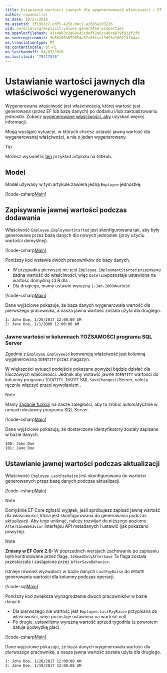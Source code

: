 ```yaml
---
title: Ustawianie wartości jawnych dla wygenerowanych właściwości — EF Core
author: rowanmiller
ms.date: 10/27/2016
ms.assetid: 3f1993c2-cdf5-425b-bac2-a2665a20322b
uid: core/saving/explicit-values-generated-properties
ms.openlocfilehash: 43c4ab3c2a60645cdeff2a6cc40ce979f832f2fd
ms.sourcegitcommit: 9b562663679854c37c05fca13d93e180213fb4aa
ms.translationtype: MT
ms.contentlocale: pl-PL
ms.lasthandoff: 04/07/2020
ms.locfileid: "78417570"
---
```

# <a name="setting-explicit-values-for-generated-properties"></a>Ustawianie wartości jawnych dla właściwości wygenerowanych

Wygenerowana właściwość jest właściwością, której wartość jest generowana (przez EF lub bazę danych) po dodaniu i/lub zaktualizowaniu jednostki. Zobacz [wygenerowane właściwości, aby](../modeling/generated-properties.md) uzyskać więcej informacji.

Mogą wystąpić sytuacje, w których chcesz ustawić jawną wartość dla wygenerowanej właściwości, a nie o jeden wygenerowany.

> [!TIP]  
> Możesz wyświetlić [ten](https://github.com/dotnet/EntityFramework.Docs/tree/master/samples/core/Saving/ExplicitValuesGenerateProperties/) przykład artykułu na GitHub.

## <a name="the-model"></a>Model

Model używany w tym artykule zawiera jedną `Employee` jednostkę.

[!code-csharp[Main](../../../samples/core/Saving/ExplicitValuesGenerateProperties/Employee.cs#Sample)]

## <a name="saving-an-explicit-value-during-add"></a>Zapisywanie jawnej wartości podczas dodawania

Właściwość `Employee.EmploymentStarted` jest skonfigurowana tak, aby były generowane przez bazę danych dla nowych jednostek (przy użyciu wartości domyślnej).

[!code-csharp[Main](../../../samples/core/Saving/ExplicitValuesGenerateProperties/EmployeeContext.cs#EmploymentStarted)]

Poniższy kod wstawia dwóch pracowników do bazy danych.

* W przypadku pierwszej nie jest `Employee.EmploymentStarted` przypisana żadna wartość do właściwości, więc `DateTime`pozostaje ustawiona na wartość domyślną CLR dla .
* Dla drugiego, mamy ustawić wyraźną `1-Jan-2000`wartość .

[!code-csharp[Main](../../../samples/core/Saving/ExplicitValuesGenerateProperties/Sample.cs#EmploymentStarted)]

Dane wyjściowe pokazuje, że baza danych wygenerowała wartość dla pierwszego pracownika, a nasza jawna wartość została użyta dla drugiego.

``` Console
1: John Doe, 1/26/2017 12:00:00 AM
2: Jane Doe, 1/1/2000 12:00:00 AM
```

### <a name="explicit-values-into-sql-server-identity-columns"></a>Jawne wartości w kolumnach TOŻSAMOŚCI programu SQL Server

Zgodnie z `Employee.EmployeeId` konwencją właściwość jest kolumną wygenerowaną `IDENTITY` przez magazyn.

W większości sytuacji podejście pokazane powyżej będzie działać dla kluczowych właściwości. Jednak aby wstawić jawne `IDENTITY` wartości do kolumny programu `IDENTITY_INSERT` SQL `SaveChanges()`Server, należy ręcznie włączyć przed wywołaniem .

> [!NOTE]  
> Mamy [żądanie funkcji](https://github.com/aspnet/EntityFramework/issues/703) na nasze zaległości, aby to zrobić automatycznie w ramach dostawcy programu SQL Server.

[!code-csharp[Main](../../../samples/core/Saving/ExplicitValuesGenerateProperties/Sample.cs#EmployeeId)]

Dane wyjściowe pokazują, że dostarczone identyfikatory zostały zapisane w bazie danych.

``` Console
100: John Doe
101: Jane Doe
```

## <a name="setting-an-explicit-value-during-update"></a>Ustawianie jawnej wartości podczas aktualizacji

Właściwość `Employee.LastPayRaise` jest skonfigurowana do wartości generowanych przez bazę danych podczas aktualizacji.

[!code-csharp[Main](../../../samples/core/Saving/ExplicitValuesGenerateProperties/EmployeeContext.cs#LastPayRaise)]

> [!NOTE]  
> Domyślnie EF Core zgłosić wyjątek, jeśli spróbujesz zapisać jawną wartość dla właściwości, która jest skonfigurowana do generowania podczas aktualizacji. Aby tego uniknąć, należy rozwijać do niższego poziomu `AfterSaveBehavior` interfejsu API metadanych i ustawić (jak pokazano powyżej).

> [!NOTE]  
> **Zmiany w EF Core 2.0:** W poprzednich wersjach zachowanie po zapisaniu było kontrolowane przez flagę. `IsReadOnlyAfterSave` Ta flaga została przestarzała i zastąpiona przez `AfterSaveBehavior`.

Istnieje również wyzwalacz w bazie danych `LastPayRaise` do `UPDATE` generowania wartości dla kolumny podczas operacji.

[!code-sql[Main](../../../samples/core/Saving/ExplicitValuesGenerateProperties/employee_UPDATE.sql)]

Poniższy kod zwiększa wynagrodzenie dwóch pracowników w bazie danych.

* Dla pierwszego nie wartość jest `Employee.LastPayRaise` przypisana do właściwości, więc pozostaje ustawiona na wartość null.
* Po drugie, ustawiliśmy wyraźną wartość sprzed tygodnia (z powrotem datuje podwyżkę płac).

[!code-csharp[Main](../../../samples/core/Saving/ExplicitValuesGenerateProperties/Sample.cs#LastPayRaise)]

Dane wyjściowe pokazuje, że baza danych wygenerowała wartość dla pierwszego pracownika, a nasza jawna wartość została użyta dla drugiego.

``` Console
1: John Doe, 1/26/2017 12:00:00 AM
2: Jane Doe, 1/19/2017 12:00:00 AM
```
